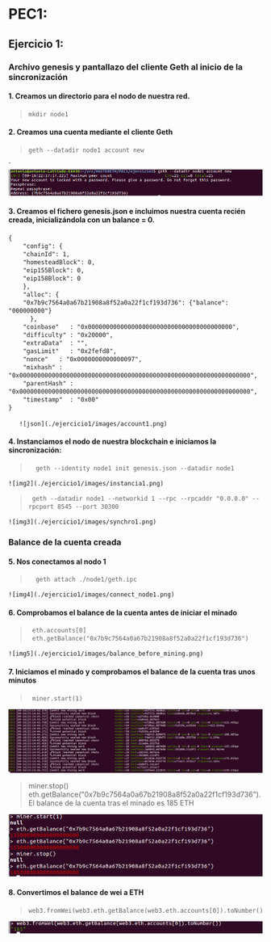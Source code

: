 # PEC1:

## Ejercicio 1: 

### Archivo genesis y pantallazo del cliente Geth al inicio de la sincronización

####  1. Creamos un directorio para el nodo de nuestra red.	
>     mkdir node1

####  2. Creamos una cuenta mediante el cliente Geth
>     geth --datadir node1 account new
`
   ![img1](./ejercicio1/images/account1.png)

####  3. Creamos el fichero genesis.json e incluimos nuestra cuenta recién creada, inicializándola con un balance = 0.
>
	{
	    "config": {
		"chainId": 1,
		"homesteadBlock": 0,
		"eip155Block": 0,
		"eip158Block": 0
	    },
	    "alloc": {
		"0x7b9c7564a0a67b21908a8f52a0a22f1cf193d736": {"balance": "000000000"}
	      },
	    "coinbase"   : "0x0000000000000000000000000000000000000000",
	    "difficulty" : "0x20000",
	    "extraData"  : "",
	    "gasLimit"   : "0x2fefd8",
	    "nonce"   : "0x0000000000000097",
	    "mixhash" : "0x0000000000000000000000000000000000000000000000000000000000000000",
	    "parentHash" : "0x0000000000000000000000000000000000000000000000000000000000000000",
	    "timestamp"  : "0x00"
	}
	
	   ![json](./ejercicio1/images/account1.png)

####  4. Instanciamos el nodo de nuestra blockchain e iniciamos la sincronización:
       
>       geth --identity node1 init genesis.json --datadir node1
    ![img2](./ejercicio1/images/instancia1.png)

>      geth --datadir node1 --networkid 1 --rpc --rpcaddr "0.0.0.0" --rpcport 8545 --port 30300
    ![img3](./ejercicio1/images/synchro1.png)



### Balance de la cuenta creada

####  5. Nos conectamos al nodo 1 
>       geth attach ./node1/geth.ipc
    ![img4](./ejercicio1/images/connect_node1.png)

  
####  6. Comprobamos el balance de la cuenta antes de iniciar  el minado 
>      eth.accounts[0] 
>      eth.getBalance("0x7b9c7564a0a67b21908a8f52a0a22f1cf193d736")
    ![img5](./ejercicio1/images/balance_before_mining.png)

####  7. Iniciamos el minado y comprobamos el balance de la cuenta tras unos minutos
>      miner.start(1)
   ![img6](./ejercicio1/images/mining1.png)

>    miner.stop()
     eth.getBalance("0x7b9c7564a0a67b21908a8f52a0a22f1cf193d736").
     El balance de la cuenta tras el minado es 185 ETH
     
   ![img7](./ejercicio1/images/balance_after_mining.png)

####  8. Convertimos el balance de wei a ETH 
>     web3.fromWei(web3.eth.getBalance(web3.eth.accounts[0]).toNumber()) 
   ![img8](./ejercicio1/images/weitoeth.png)
      




